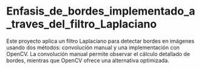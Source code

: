 # Enfasis_de_bordes_implementado_a_traves_del_filtro_Laplaciano
Este proyecto aplica un filtro Laplaciano para detectar bordes en imágenes usando dos métodos: convolución manual y una implementación con OpenCV. La convolución manual permite observar el cálculo detallado de bordes, mientras que OpenCV ofrece una alternativa optimizada.
